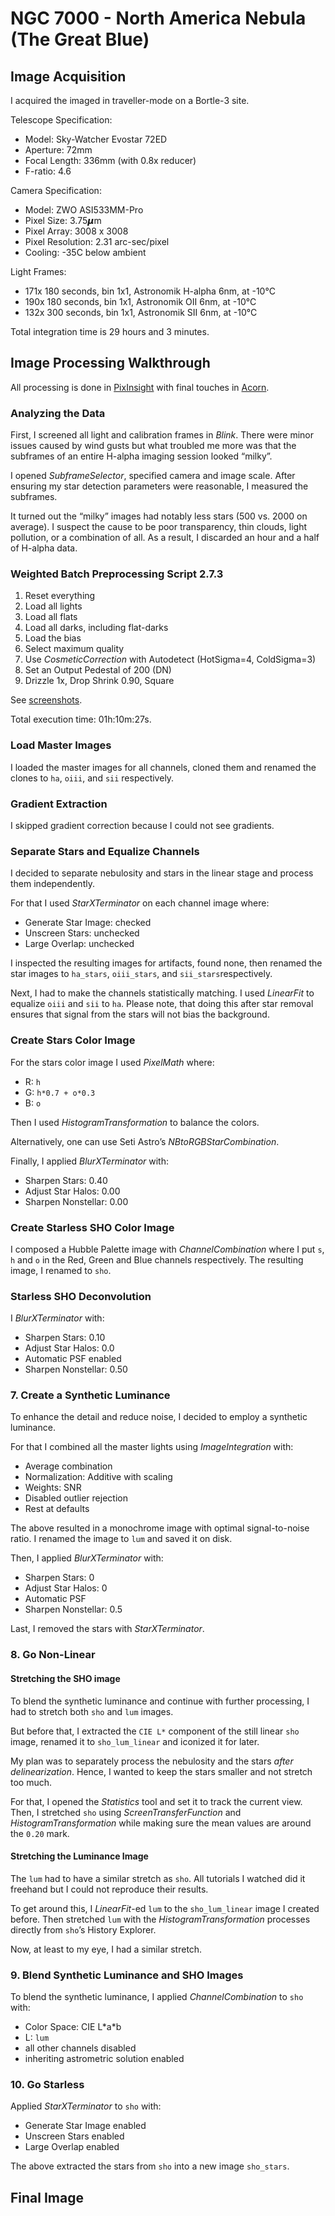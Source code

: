# NGC 7000 - North America Nebula (The Great Blue)

## Image Acquisition 

I acquired the imaged in traveller-mode on a Bortle-3 site.

Telescope Specification:

- Model: Sky-Watcher Evostar 72ED
- Aperture: 72mm
- Focal Length: 336mm (with 0.8x reducer)
- F-ratio: 4.6

Camera Specification:

- Model: ZWO ASI533MM-Pro
- Pixel Size: 3.75𝞵m
- Pixel Array: 3008 x 3008
- Pixel Resolution: 2.31 arc-sec/pixel
- Cooling: -35C below ambient

Light Frames:

- 171x 180 seconds, bin 1x1, Astronomik H-alpha 6nm, at -10°C
- 190x 180 seconds, bin 1x1, Astronomik OII 6nm, at -10°C
- 132x 300 seconds, bin 1x1, Astronomik SII 6nm, at -10°C

Total integration time is 29 hours and 3 minutes.

## Image Processing Walkthrough

All processing is done in [PixInsight](https://pixinsight.com) with final touches in [Acorn](https://flyingmeat.com/acorn/).

### Analyzing the Data

First, I screened all light and calibration frames in *Blink*. There were minor issues caused by wind gusts but what troubled me more was that the subframes of an entire H-alpha imaging session looked “milky”.

I opened *SubframeSelector*, specified camera and image scale. After ensuring my star detection parameters were reasonable, I measured the subframes.

It turned out the “milky” images had notably less stars (500 vs. 2000 on average). I suspect the cause to be poor transparency, thin clouds, light pollution, or a combination of all. As a result, I discarded an hour and a half of H-alpha data.


### Weighted Batch Preprocessing Script 2.7.3

1. Reset everything
2. Load all lights
3. Load all flats
4. Load all darks, including flat-darks
5. Load the bias
6. Select maximum quality
7. Use *CosmeticCorrection* with Autodetect (HotSigma=4, ColdSigma=3)
8. Set an Output Pedestal of 200 (DN)
9. Drizzle 1x, Drop Shrink 0.90, Square

See [screenshots](./media/wbpp/).

Total execution time: 01h:10m:27s.

### Load Master Images

I loaded the master images for all channels, cloned them and renamed the clones to `ha`, `oiii`, and `sii` respectively.

### Gradient Extraction

I skipped gradient correction because I could not see gradients.

### Separate Stars and Equalize Channels

I decided to separate nebulosity and stars in the linear stage and process them independently.

For that I used *StarXTerminator* on each channel image where:

- Generate Star Image: checked
- Unscreen Stars: unchecked
- Large Overlap: unchecked

I inspected the resulting images for artifacts, found none, then renamed the star images to `ha_stars`, `oiii_stars`, and `sii_stars`respectively.

Next, I had to make the channels statistically matching. I used *LinearFit* to equalize `oiii` and `sii` to `ha`. Please note, that doing this after star removal ensures that signal from the stars will not bias the background.

### Create Stars Color Image

For the stars color image I used *PixelMath* where:

- R: `h`
- G: `h*0.7 + o*0.3`
- B: `o`

Then I used *HistogramTransformation* to balance the colors.

Alternatively, one can use Seti Astro’s *NBtoRGBStarCombination*.

Finally, I applied *BlurXTerminator* with:

- Sharpen Stars: 0.40
- Adjust Star Halos: 0.00
- Sharpen Nonstellar: 0.00

### Create Starless SHO Color Image

I composed a Hubble Palette image with *ChannelCombination* where I put `s`, `h` and `o` in the Red, Green and Blue channels respectively. The resulting image, I renamed to `sho`.

### Starless SHO Deconvolution

I  *BlurXTerminator* with:

- Sharpen Stars: 0.10
- Adjust Star Halos: 0.0
- Automatic PSF enabled
- Sharpen Nonstellar: 0.50

### 7. Create a Synthetic Luminance

To enhance the detail and reduce noise, I decided to employ a synthetic luminance.

For that I combined all the master lights using *ImageIntegration* with:

- Average combination
- Normalization: Additive with scaling
- Weights: SNR
- Disabled outlier rejection
- Rest at defaults

The above resulted in a monochrome image with optimal signal-to-noise ratio. I renamed the image to `lum` and saved it on disk.

Then, I applied *BlurXTerminator* with:

- Sharpen Stars: 0
- Adjust Star Halos: 0
- Automatic PSF
- Sharpen Nonstellar: 0.5

Last, I removed the stars with *StarXTerminator*.

### 8. Go Non-Linear

#### Stretching the SHO image

To blend the synthetic luminance and continue with further processing, I had to stretch both `sho` and `lum` images.

But before that, I extracted the `CIE L*` component of the still linear `sho` image, renamed it to `sho_lum_linear` and iconized it for later.

My plan was to separately process the nebulosity and the stars *after delinearization*. Hence, I wanted to keep the stars smaller and not stretch too much.

For that, I opened the *Statistics* tool and set it to track the current view. Then, I stretched `sho` using *ScreenTransferFunction* and *HistogramTransformation* while making sure the mean values are around the `0.20` mark.

#### Stretching the Luminance Image

The `lum` had to have a similar stretch as `sho`. All tutorials I watched did it freehand but I could not reproduce their results.

To get around this, I *LinearFit*-ed `lum` to the `sho_lum_linear` image I created before. Then stretched `lum` with the *HistogramTransformation* processes directly from `sho`’s History Explorer.

Now, at least to my eye, I had a similar stretch.

### 9. Blend Synthetic Luminance and SHO Images

To blend the synthetic luminance, I applied *ChannelCombination* to `sho` with:

- Color Space: CIE L\*a\*b
- L: `lum`
- all other channels disabled
- inheriting astrometric solution enabled

### 10. Go Starless

Applied *StarXTerminator* to `sho` with:

- Generate Star Image enabled
- Unscreen Stars enabled
- Large Overlap enabled

The above extracted the stars from `sho` into a new image `sho_stars`.

## Final Image

